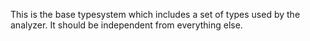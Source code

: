This is the base typesystem which includes a set of types used by the analyzer. It should be independent from everything else.